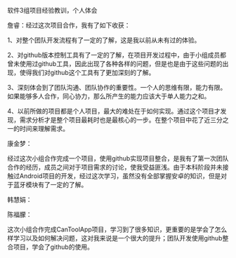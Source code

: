软件3组项目经验教训，个人体会

詹睿：经过这次项目合作，我有了如下收获：

1、对整个团队开发流程有了一定的了解，这是我以前从未有过的体验。

2、对github版本控制工具有了一定的了解，在项目开发过程中，由于小组成员都曾未使用过github工具，因此出现了各种各样的问题，但是也是由于这些问题的出现，使得我们对github这个工具有了更加深刻的了解。

3、深刻体会到了团队沟通、团队协作的重要性。一个人的思维有限，能力有限。如果能够多人合作，同心协力，那么所产生的能力应该大于单人能力之和。

4、以前所做的项目都是个人项目，最大的难处在于如何实现。通过这个项目才发现，需求分析才是整个项目最耗时也是最核心的一步。在整个项目中花了近三分之一的时间来理解需求。

康金梦：

经过这次小组合作完成一个项目，使用github实现项目整合，是我有了第一次团队合作的经历，成员之间对于项目需求的讨论，使我受益匪浅。由于本科阶段并未接触过Android项目的开发，经过这次学习，虽然没有全部掌握安卓的知识，但是对于蓝牙模块有了一定的了解。

韩慧娟：

陈福朦：

这次小组合作完成CanToolApp项目，学习到了很多知识，更重要的是学会了怎么样学习以及如何解决问题，这对我来说是一个很大的提升；团队开发使用github整合项目，学会了github的使用。
